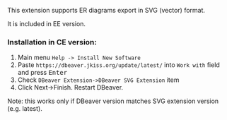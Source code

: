 This extension supports ER diagrams export in SVG (vector) format.

It is included in EE version.

### Installation in CE version:
1. Main menu `Help -> Install New Software`
2. Paste `https://dbeaver.jkiss.org/update/latest/` into `Work with` field and press <kbd>Enter</kbd>
3. Check `DBeaver Extension->DBeaver SVG Extension` item
4. Click Next->Finish. Restart DBeaver.

Note: this works only if DBeaver version matches SVG extension version (e.g. latest).